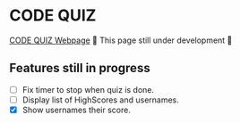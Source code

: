 # CODE QUIZ
[CODE QUIZ Webpage](https://luise115.github.io/QUIZ-TIME/)
🚧 This page still under development 🚧

## Features still in progress
- [ ] Fix timer to stop when quiz is done.
- [ ] Display list of HighScores and usernames.
- [X] Show usernames their score.